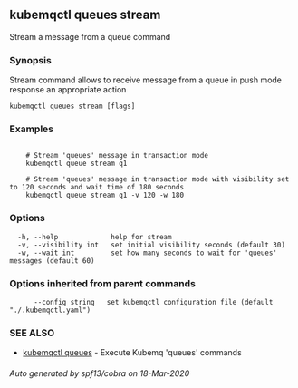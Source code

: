 ## kubemqctl queues stream

Stream a message from a queue command

### Synopsis

Stream command allows to receive message from a queue in push mode response an appropriate action

```
kubemqctl queues stream [flags]
```

### Examples

```

	# Stream 'queues' message in transaction mode
	kubemqctl queue stream q1

	# Stream 'queues' message in transaction mode with visibility set to 120 seconds and wait time of 180 seconds
	kubemqctl queue stream q1 -v 120 -w 180

```

### Options

```
  -h, --help             help for stream
  -v, --visibility int   set initial visibility seconds (default 30)
  -w, --wait int         set how many seconds to wait for 'queues' messages (default 60)
```

### Options inherited from parent commands

```
      --config string   set kubemqctl configuration file (default "./.kubemqctl.yaml")
```

### SEE ALSO

* [kubemqctl queues](kubemqctl_queues.md)	 - Execute Kubemq 'queues' commands

###### Auto generated by spf13/cobra on 18-Mar-2020
